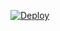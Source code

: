 [![Deploy](https://www.herokucdn.com/deploy/button.svg)](https://heroku.com/deploy?template=https://github.com/AnshNaagar/riyachatbot)

